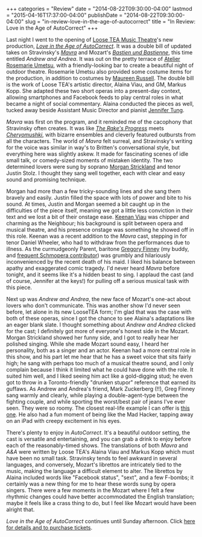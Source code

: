 +++
categories = "Review"
date = "2014-08-22T09:30:00-04:00"
lastmod = "2015-04-16T17:37:00-04:00"
publishDate = "2014-08-22T09:30:00-04:00"
slug = "in-review-love-in-the-age-of-autocorrect"
title = "In Review: Love in the Age of AutoCorrect"
+++

Last night I went to the opening of [Loose TEA Music Theatre](http://looseteamusictheatre.com/)'s new production, [_Love in the Age of AutoCorrect_](http://looseteamusictheatre.com/current-productionautocorrect-operas/). It was a double bill of updated takes on Stravinsky's [_Mavra_](http://en.wikipedia.org/wiki/Mavra) and Mozart's [_Bastien und Bastienne_](http://en.wikipedia.org/wiki/Bastien_und_Bastienne), this time entitled _Andrew and Andrea_. It was out on the pretty terrace of [Atelier Rosemarie Umetsu](http://atelierrosemarieumetsu.com/home), with a friendly-looking bar to create a beautiful night of outdoor theatre. Rosemarie Umetsu also provided some costume items for the production, in addition to costumes by [Maureen Russell](http://looseteamusictheatre.com/past-productions/production-team/). The double bill is the work of Loose TEA's artistic director, Alaina Viau, and GM, Markus Kopp. She adapted these two short operas into a present-day context, allowing smartphones and Facebook feeds to play central roles in what became a night of social commentary. Alaina conducted the pieces as well, tucked away beside Assistant Music Director and pianist [Jennifer Tung](https://learning.rcmusic.ca/glenn-gould-school/programs-and-faculty/studio-faculty-biographies/jennifer-tung).

_Mavra_ was first on the program, and it reminded me of the cacophony that Stravinsky often creates. It was like [_The Rake's Progress_](http://en.wikipedia.org/wiki/The_Rake's_Progress) meets [_Cheryomushki_](http://en.wikipedia.org/wiki/Moscow,_Cheryomushki), with bizarre ensembles and cleverly featured outbursts from all the characters. The world of _Mavra_ felt surreal, and Stravinsky's writing for the voice was similar in way's to Britten's conversational style, but everything here was slightly askew. It made for fascinating scenes of idle small talk, or comedy-sized moments of mistaken identity. The two determined lovers were sung by soprano [Morgan Strickland](http://www.morgan-strickland.com/) and tenor Justin Stolz. I thought they sang well together, each with clear and easy sound and promising technique.

Morgan had more than a few tricky-sounding lines and she sang them bravely and easily. Justin filled the space with lots of power and bite to his sound. At times, Justin and Morgan seemed a bit caught up in the difficulties of the piece itself, meaning we got a little less conviction in their text and we lost a bit of their onstage ease. [Keenan Viau](http://www.keenanviau.com/) was chipper and charming as the Neighbour; his background is split between opera and musical theatre, and his presence onstage was something he showed off in this role. Keenan was a recent addition to the _Mavra_ cast, stepping in for tenor Daniel Wheeler, who had to withdraw from the performances due to illness. As the curmudgeonly Parent, baritone [Gregory Finney](http://www.morgan-strickland.com/) (my buddy, and [frequent Schmopera contributor](/author/greg/)) was grumbly and hilariously inconvenienced by the recent death of his maid. I liked his balance between apathy and exaggerated comic tragedy. I'd never heard _Mavra_ before tonight, and it seems like it's a hidden beast to sing. I applaud the cast (and of course, Jennifer at the keys!) for pulling off a serious musical task with this piece.

Next up was _Andrew and Andrea_, the new face of Mozart's one-act about lovers who don't communicate. This was another show I'd never seen before, let alone in its new LooseTEA form; I'm glad that was the case with both of these operas, since I got the chance to see Alaina's adaptations like an eager blank slate. I thought something about _Andrew and Andrea_ clicked for the cast; I definitely got more of everyone's honest side in the Mozart. Morgan Strickland showed her funny side, and I got to really hear her polished singing. While she made Mozart sound easy, I heard her personality, both as a singer and an actor. Keenan had a more central role in this show, and his part let me hear that he has a sweet voice that sits fairly high; he sang with perhaps too much of a musical theatre sound, and I only complain because I think it limited what he could have done with the role. It suited him well, and I liked seeing him act like a gold-digging stud; he even got to throw in a Toronto-friendly "drunken stupor" reference that earned its guffaws. As Andrew and Andrea's friend, Mark Zuckerberg (!!), Greg Finney sang warmly and clearly, while playing a double-agent-type between the fighting couple, and while sporting the worst/best pair of jeans I've ever seen. They were so roomy. The closest real-life example I can offer is [this one](http://cdn2.therisinghollywood.com/wp-content/uploads/2011/12/112749482_p.jpg). He also had a fun moment of being like the Mad Hacker, tapping away on an iPad with creepy excitement in his eyes.

There's plenty to enjoy in _AutoCorrect_. It's a beautiful outdoor setting, the cast is versatile and entertaining, and you can grab a drink to enjoy before each of the reasonably-timed shows. The translations of both _Mavra_ and _A&A_ were written by Loose TEA's Alaina Viau and Markus Kopp which must have been no small task. Stravinsky tends to feel awkward in several languages, and conversely, Mozart's librettos are intricately tied to the music, making the language a difficult element to alter. The librettos by Alaina included words like "Facebook status", "sext", and a few F-bombs; it certainly was a new thing for me to hear these words sung by opera singers. There were a few moments in the Mozart where I felt a few rhythmic changes could have better accommodated the English translation; maybe it feels like a crass thing to do, but I feel like Mozart would have been alright that.

_Love in the Age of AutoCorrect_ continues until Sunday afternoon. Click [here for details and to purchase tickets](http://www.brownpapertickets.com/event/787193).
